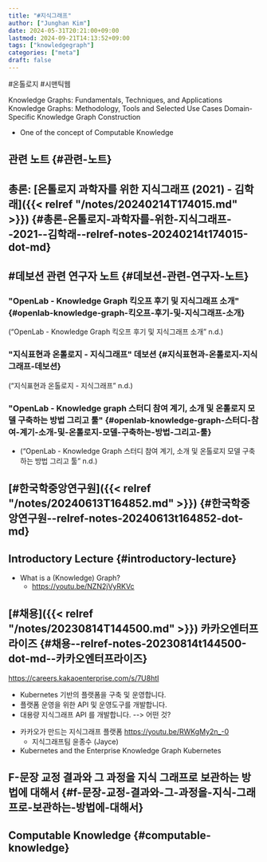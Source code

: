```yaml
---
title: "#지식그래프"
author: ["Junghan Kim"]
date: 2024-05-31T20:21:00+09:00
lastmod: 2024-09-21T14:13:52+09:00
tags: ["knowledgegraph"]
categories: ["meta"]
draft: false
---
```


\#온톨로지 #시맨틱웹

Knowledge Graphs: Fundamentals, Techniques, and Applications Knowledge Graphs: Methodology, Tools and Selected Use Cases Domain-Specific Knowledge Graph Construction

-   One of the concept of Computable Knowledge


## 관련 노트 {#관련-노트}


## 총론: [온톨로지 과학자를 위한 지식그래프 (2021) - 김학래]({{< relref "/notes/20240214T174015.md" >}}) {#총론-온톨로지-과학자를-위한-지식그래프--2021--김학래--relref-notes-20240214t174015-dot-md}


## #데보션 관련 연구자 노트 {#데보션-관련-연구자-노트}


### "OpenLab - Knowledge Graph 킥오프 후기 및 지식그래프 소개" {#openlab-knowledge-graph-킥오프-후기-및-지식그래프-소개}

(“OpenLab - Knowledge Graph 킥오프 후기 및 지식그래프 소개” n.d.)


### "지식표현과 온톨로지 - 지식그래프"  데보션 {#지식표현과-온톨로지-지식그래프-데보션}

(“지식표현과 온톨로지 - 지식그래프” n.d.)


### "OpenLab - Knowledge graph 스터디 참여 계기, 소개 및 온톨로지 모델 구축하는 방법 그리고 툴" {#openlab-knowledge-graph-스터디-참여-계기-소개-및-온톨로지-모델-구축하는-방법-그리고-툴}

-   (“OpenLab - Knowledge Graph 스터디 참여 계기, 소개 및 온톨로지 모델 구축하는 방법 그리고 툴” n.d.)


## [#한국학중앙연구원]({{< relref "/notes/20240613T164852.md" >}}) {#한국학중앙연구원--relref-notes-20240613t164852-dot-md}


## Introductory Lecture {#introductory-lecture}

-   What is a (Knowledge) Graph?
    -   <https://youtu.be/NZN2jVyRKVc>


## [#채용]({{< relref "/notes/20230814T144500.md" >}}) 카카오엔터프라이즈 {#채용--relref-notes-20230814t144500-dot-md--카카오엔터프라이즈}

<https://careers.kakaoenterprise.com/s/7U8htI>

-   Kubernetes 기반의 플랫폼을 구축 및 운영합니다.
-   플랫폼 운영을 위한 API 및 운영도구를 개발합니다.
-   대용량 지식그래프 API 를 개발합니다. --&gt; 어떤 것?

<!--listend-->

-   카카오가 만드는 지식그래프 플랫폼 <https://youtu.be/RWKgMy2n_-0>
    -   지식그래프팀 윤종수 (Jayce)
-   Kubernetes and the Enterprise Knowledge Graph Kubernetes


## F-문장 교정 결과와 그 과정을 지식 그래프로 보관하는 방법에 대해서 {#f-문장-교정-결과와-그-과정을-지식-그래프로-보관하는-방법에-대해서}


## Computable Knowledge {#computable-knowledge}
